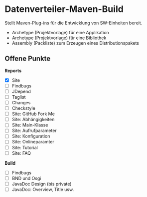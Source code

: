 Datenverteiler-Maven-Build
==========================

Stellt Maven-Plug-ins für die Entwicklung von SW-Einheiten bereit.

-    Archetype (Projektvorlage) für eine Applikation
-    Archetype (Projektvorlage) für eine Bibliothek
-    Assembly (Packliste) zum Erzeugen eines Distributionspakets


Offene Punkte
-------------

**Reports**

- [X] Site
- [ ] Findbugs
- [ ] JDepend
- [ ] Taglist
- [ ] Changes
- [ ] Checkstyle
- [ ] Site: GitHub Fork Me
- [ ] Site: Abhängigkeiten
- [ ] Site: Main-Klasse
- [ ] Site: Aufrufparameter
- [ ] Site: Konfiguration
- [ ] Site: Onlineparamter
- [ ] Site: Tutorial
- [ ] Site: FAQ

**Build**

- [ ] Findbugs
- [ ] BND und Osgi
- [ ] JavaDoc Design (bis private)
- [ ] JavaDoc: Overview, Title usw.
